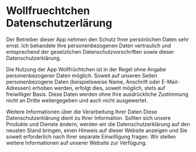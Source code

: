 # Wollfruechtchen Datenschutzerlärung

Der Betreiber dieser App nehmen den Schutz Ihrer persönlichen Daten sehr ernst. Ich behandele Ihre personenbezogenen Daten vertraulich und entsprechend der gesetzlichen Datenschutzvorschriften sowie dieser Datenschutzerklärung.

Die Nutzung der App Wollfrüchtchen ist in der Regel ohne Angabe personenbezogener Daten möglich. Soweit auf unseren Seiten personenbezogene Daten (beispielsweise Name, Anschrift oder E-Mail-Adressen) erhoben werden, erfolgt dies, soweit möglich, stets auf freiwilliger Basis. Diese Daten werden ohne Ihre ausdrückliche Zustimmung nicht an Dritte weitergegeben und auch nicht ausgewertet.


Weitere Informationen über die Verarbeitung Ihrer Daten
Diese Datenschutzerklärung dient zu Ihrer Information. Sollten sich unsere Produkte und Dienste ändern, werden wir die Datenschutzerklärung auf den neusten Stand bringen, einen Hinweis auf dieser Website anzeigen und Sie soweit erforderlich nach Ihrer separate Einwilligung fragen. Wir stellen weitere Informationen auf unserer Website zur Verfügung.

